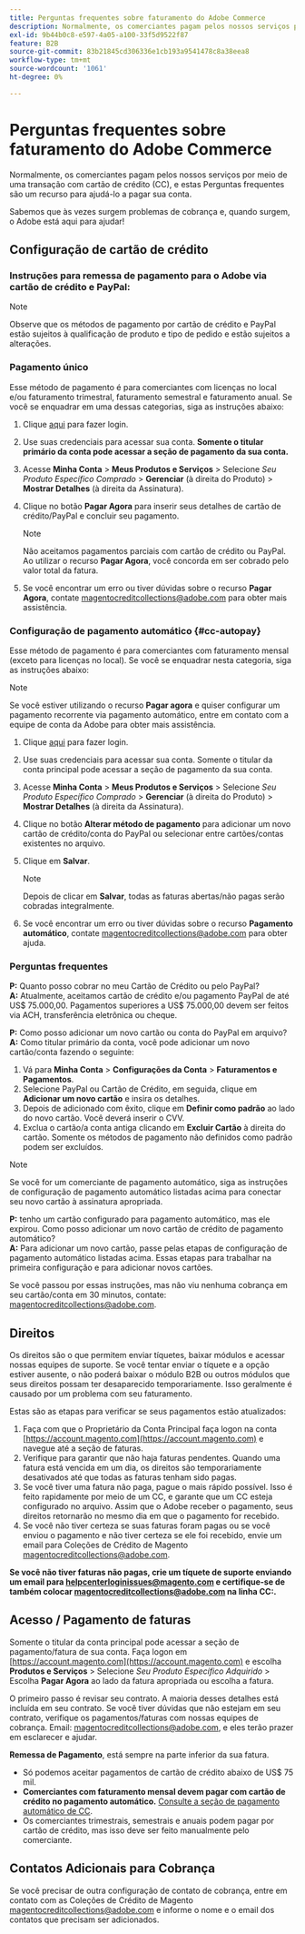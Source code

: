 ```yaml
---
title: Perguntas frequentes sobre faturamento do Adobe Commerce
description: Normalmente, os comerciantes pagam pelos nossos serviços por meio de uma transação com cartão de crédito (CC), e estas Perguntas frequentes são um recurso para ajudá-lo a pagar sua conta.
exl-id: 9b44b0c8-e597-4a05-a100-33f5d9522f87
feature: B2B
source-git-commit: 83b21845cd306336e1cb193a9541478c8a38eea8
workflow-type: tm+mt
source-wordcount: '1061'
ht-degree: 0%

---
```


# Perguntas frequentes sobre faturamento do Adobe Commerce

Normalmente, os comerciantes pagam pelos nossos serviços por meio de uma transação com cartão de crédito (CC), e estas Perguntas frequentes são um recurso para ajudá-lo a pagar sua conta.

Sabemos que às vezes surgem problemas de cobrança e, quando surgem, o Adobe está aqui para ajudar!

## Configuração de cartão de crédito

### Instruções para remessa de pagamento para o Adobe via cartão de crédito e PayPal:

>[!NOTE]
>
>Observe que os métodos de pagamento por cartão de crédito e PayPal estão sujeitos à qualificação de produto e tipo de pedido e estão sujeitos a alterações.

### Pagamento único

Esse método de pagamento é para comerciantes com licenças no local e/ou faturamento trimestral, faturamento semestral e faturamento anual. Se você se enquadrar em uma dessas categorias, siga as instruções abaixo:

1. Clique [aqui](https://account.magento.com/customer/account/login) para fazer login.

1. Use suas credenciais para acessar sua conta. **Somente o titular primário da conta pode acessar a seção de pagamento da sua conta.**

1. Acesse **Minha Conta** > **Meus Produtos e Serviços** > Selecione *Seu Produto Específico Comprado* > **Gerenciar** (à direita do Produto) > **Mostrar Detalhes** (à direita da Assinatura).

1. Clique no botão **Pagar Agora** para inserir seus detalhes de cartão de crédito/PayPal e concluir seu pagamento.

   >[!NOTE]
   >
   >Não aceitamos pagamentos parciais com cartão de crédito ou PayPal. Ao utilizar o recurso **Pagar Agora**, você concorda em ser cobrado pelo valor total da fatura.

1. Se você encontrar um erro ou tiver dúvidas sobre o recurso **Pagar Agora**, contate [magentocreditcollections@adobe.com](mailto:magentocreditcollections@adobe.com) para obter mais assistência.

### Configuração de pagamento automático {#cc-autopay}

Esse método de pagamento é para comerciantes com faturamento mensal (exceto para licenças no local). Se você se enquadrar nesta categoria, siga as instruções abaixo:

>[!NOTE]
>
>Se você estiver utilizando o recurso **Pagar agora** e quiser configurar um pagamento recorrente via pagamento automático, entre em contato com a equipe de conta da Adobe para obter mais assistência.

1. Clique [aqui](https://account.magento.com/customer/account/login) para fazer login.

1. Use suas credenciais para acessar sua conta. Somente o titular da conta principal pode acessar a seção de pagamento da sua conta.

1. Acesse **Minha Conta** > **Meus Produtos e Serviços** > Selecione *Seu Produto Específico Comprado* > **Gerenciar** (à direita do Produto) > **Mostrar Detalhes** (à direita da Assinatura).

1. Clique no botão **Alterar método de pagamento** para adicionar um novo cartão de crédito/conta do PayPal ou selecionar entre cartões/contas existentes no arquivo.

1. Clique em **Salvar**.

   >[!NOTE]
   >
   >Depois de clicar em **Salvar**, todas as faturas abertas/não pagas serão cobradas integralmente.

1. Se você encontrar um erro ou tiver dúvidas sobre o recurso **Pagamento automático**, contate [magentocreditcollections@adobe.com](mailto:magentocreditcollections@adobe.com) para obter ajuda.

### Perguntas frequentes

**P:** Quanto posso cobrar no meu Cartão de Crédito ou pelo PayPal?<br>
**A:** Atualmente, aceitamos cartão de crédito e/ou pagamento PayPal de até US$ 75.000,00. Pagamentos superiores a US$ 75.000,00 devem ser feitos via ACH, transferência eletrônica ou cheque.

**P:** Como posso adicionar um novo cartão ou conta do PayPal em arquivo?<br>
**A:** Como titular primário da conta, você pode adicionar um novo cartão/conta fazendo o seguinte:

1. Vá para **Minha Conta** > **Configurações da Conta** > **Faturamentos e Pagamentos**.
1. Selecione PayPal ou Cartão de Crédito, em seguida, clique em **Adicionar um novo cartão** e insira os detalhes.
1. Depois de adicionado com êxito, clique em **Definir como padrão** ao lado do novo cartão. Você deverá inserir o CVV.
1. Exclua o cartão/a conta antiga clicando em **Excluir Cartão** à direita do cartão. Somente os métodos de pagamento não definidos como padrão podem ser excluídos.

>[!NOTE]
>
>Se você for um comerciante de pagamento automático, siga as instruções de configuração de pagamento automático listadas acima para conectar seu novo cartão à assinatura apropriada.

**P:** tenho um cartão configurado para pagamento automático, mas ele expirou. Como posso adicionar um novo cartão de crédito de pagamento automático?<br>
**A:** Para adicionar um novo cartão, passe pelas etapas de configuração de pagamento automático listadas acima. Essas etapas para trabalhar na primeira configuração e para adicionar novos cartões.

Se você passou por essas instruções, mas não viu nenhuma cobrança em seu cartão/conta em 30 minutos, contate: [magentocreditcollections@adobe.com](mailto:magentocreditcollections@adobe.com).


## Direitos

Os direitos são o que permitem enviar tíquetes, baixar módulos e acessar nossas equipes de suporte. Se você tentar enviar o tíquete e a opção estiver ausente, o não poderá baixar o módulo B2B ou outros módulos que seus direitos possam ter desaparecido temporariamente. Isso geralmente é causado por um problema com seu faturamento.

Estas são as etapas para verificar se seus pagamentos estão atualizados:

1. Faça com que o Proprietário da Conta Principal faça logon na conta [https://account.magento.com](https://account.magento.com) e navegue até a seção de faturas.
1. Verifique para garantir que não haja faturas pendentes. Quando uma fatura está vencida em um dia, os direitos são temporariamente desativados até que todas as faturas tenham sido pagas.
1. Se você tiver uma fatura não paga, pague o mais rápido possível. Isso é feito rapidamente por meio de um CC, e garante que um CC esteja configurado no arquivo. Assim que o Adobe receber o pagamento, seus direitos retornarão no mesmo dia em que o pagamento for recebido.
1. Se você não tiver certeza se suas faturas foram pagas ou se você enviou o pagamento e não tiver certeza se ele foi recebido, envie um email para Coleções de Crédito de Magento [magentocreditcollections@adobe.com](mailto:magentocreditcollections@adobe.com).

**Se você não tiver faturas não pagas, crie um tíquete de suporte enviando um email para [helpcenterloginissues@magento.com](mailto:helpcenterloginissues@magento.com) e certifique-se de também colocar [magentocreditcollections@adobe.com](mailto:magentocreditcollections@adobe.com) na linha CC:.**

## Acesso / Pagamento de faturas

Somente o titular da conta principal pode acessar a seção de pagamento/fatura de sua conta.
Faça logon em [https://account.magento.com](https://account.magento.com) e escolha **Produtos e Serviços** > Selecione *Seu Produto Específico Adquirido* > Escolha **Pagar Agora** ao lado da fatura apropriada ou escolha a fatura.

O primeiro passo é revisar seu contrato. A maioria desses detalhes está incluída em seu contrato. Se você tiver dúvidas que não estejam em seu contrato, verifique os pagamentos/faturas com nossas equipes de cobrança.  Email: [magentocreditcollections@adobe.com](mailto:magentocreditcollections@adobe.com), e eles terão prazer em esclarecer e ajudar.

**Remessa de Pagamento**, está sempre na parte inferior da sua fatura.

* Só podemos aceitar pagamentos de cartão de crédito abaixo de US$ 75 mil.
* **Comerciantes com faturamento mensal devem pagar com cartão de crédito no pagamento automático.** [Consulte a seção de pagamento automático de CC](#cc-autopay).
* Os comerciantes trimestrais, semestrais e anuais podem pagar por cartão de crédito, mas isso deve ser feito manualmente pelo comerciante.

## Contatos Adicionais para Cobrança

Se você precisar de outra configuração de contato de cobrança, entre em contato com as Coleções de Crédito de Magento [magentocreditcollections@adobe.com](mailto:magentocreditcollections@adobe.com) e informe o nome e o email dos contatos que precisam ser adicionados.
